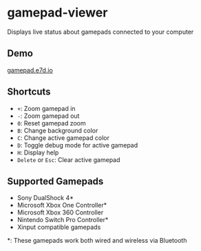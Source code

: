 # gamepad-viewer
Displays live status about gamepads connected to your computer

## Demo
[gamepad.e7d.io](http://gamepad.e7d.io)

## Shortcuts
- `+`: Zoom gamepad in  
- `-`: Zoom gamepad out  
- `0`: Reset gamepad zoom  
- `B`: Change background color  
- `C`: Change active gamepad color  
- `D`: Toggle debug mode for active gamepad  
- `H`: Display help  
- `Delete` or `Esc`: Clear active gamepad

## Supported Gamepads

- Sony DualShock 4*
- Microsoft Xbox One Controller*
- Microsoft Xbox 360 Controller
- Nintendo Switch Pro Controller*
- Xinput compatible gamepads

*: These gamepads work both wired and wireless via Bluetooth
